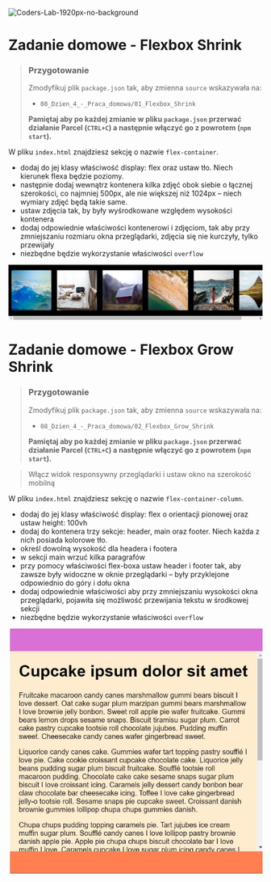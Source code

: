 ![Coders-Lab-1920px-no-background](https://user-images.githubusercontent.com/30623667/104709394-2cabee80-571f-11eb-9518-ea6a794e558e.png)


# Zadanie domowe - Flexbox Shrink

> ### Przygotowanie
> Zmodyfikuj plik `package.json` tak, aby zmienna `source` wskazywała na:
> -  `08_Dzien_4_-_Praca_domowa/01_Flexbox_Shrink`
>
> **Pamiętaj aby po każdej zmianie w pliku `package.json` przerwać działanie Parcel (`CTRL+C`) a następnie włączyć go z powrotem (`npm start`).**

W pliku `index.html` znajdziesz sekcję o nazwie `flex-container`.

* dodaj do jej klasy właściwość display: flex oraz ustaw tło. Niech kierunek flexa będzie poziomy.
* następnie dodaj wewnątrz kontenera kilka zdjęć obok siebie o łącznej szerokości, co najmniej 500px, ale nie większej niż 1024px – niech wymiary zdjęć będą takie same.
* ustaw zdjęcia tak, by były wyśrodkowane względem wysokości kontenera
* dodaj odpowiednie właściwości kontenerowi i zdjęciom, tak aby przy zmniejszaniu rozmiaru okna przeglądarki, zdjęcia się nie kurczyły, tylko przewijały
* niezbędne będzie wykorzystanie właściwości `overflow`

![Flexbox](images/flex-shrink.jpg) 


# Zadanie domowe - Flexbox Grow Shrink

> ### Przygotowanie
> Zmodyfikuj plik `package.json` tak, aby zmienna `source` wskazywała na:
> -  `08_Dzien_4_-_Praca_domowa/02_Flexbox_Grow_Shrink`
>
> **Pamiętaj aby po każdej zmianie w pliku `package.json` przerwać działanie Parcel (`CTRL+C`) a następnie włączyć go z powrotem (`npm start`).**

> Włącz widok responsywny przeglądarki i ustaw okno na szerokość mobilną

W pliku `index.html` znajdziesz sekcję o nazwie `flex-container-column`.

* dodaj do jej klasy właściwość display: flex o orientacji pionowej oraz ustaw height: 100vh
* dodaj do kontenera trzy sekcje: header, main oraz footer. Niech każda z nich posiada kolorowe tło.
* określ dowolną wysokość dla headera i footera
* w sekcji main wrzuć kilka paragrafów
* przy pomocy właściwości flex-boxa ustaw header i footer tak, aby zawsze były widoczne w oknie przeglądarki – były przyklejone odpowiednio do góry i dołu okna
* dodaj odpowiednie właściwości aby przy zmniejszaniu wysokości okna przeglądarki, pojawiła się możliwość przewijania tekstu w środkowej sekcji
* niezbędne będzie wykorzystanie właściwości `overflow`

![Flexbox](images/flex-grow-shrink.jpg)
